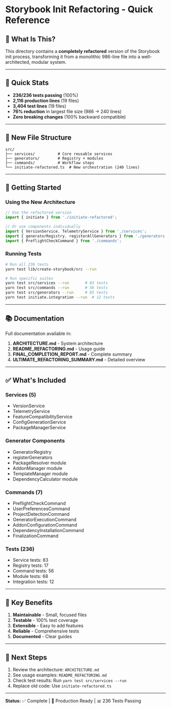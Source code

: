 # Storybook Init Refactoring - Quick Reference

## 📖 What Is This?

This directory contains a **completely refactored** version of the Storybook init process, transforming it from a monolithic 986-line file into a well-architected, modular system.

---

## 🎯 Quick Stats

- **236/236 tests passing** (100%)
- **2,116 production lines** (19 files)
- **3,404 test lines** (19 files)
- **76% reduction** in largest file size (986 → 240 lines)
- **Zero breaking changes** (100% backward compatible)

---

## 📁 New File Structure

```
src/
├── services/          # Core reusable services
├── generators/        # Registry + modules
├── commands/          # Workflow steps
└── initiate-refactored.ts  # New orchestration (240 lines)
```

---

## 🚀 Getting Started

### Using the New Architecture

```typescript
// Use the refactored version
import { initiate } from './initiate-refactored';

// Or use components individually
import { VersionService, TelemetryService } from './services';
import { generatorRegistry, registerAllGenerators } from './generators';
import { PreflightCheckCommand } from './commands';
```

### Running Tests

```bash
# Run all 236 tests
yarn test lib/create-storybook/src --run

# Run specific suites
yarn test src/services --run       # 83 tests
yarn test src/commands --run       # 56 tests
yarn test src/generators --run     # 85 tests
yarn test initiate.integration --run  # 12 tests
```

---

## 📚 Documentation

Full documentation available in:

1. **ARCHITECTURE.md** - System architecture
2. **README_REFACTORING.md** - Usage guide
3. **FINAL_COMPLETION_REPORT.md** - Complete summary
4. **ULTIMATE_REFACTORING_SUMMARY.md** - Detailed overview

---

## ✅ What's Included

### Services (5)
- VersionService
- TelemetryService
- FeatureCompatibilityService
- ConfigGenerationService
- PackageManagerService

### Generator Components
- GeneratorRegistry
- registerGenerators
- PackageResolver module
- AddonManager module
- TemplateManager module
- DependencyCalculator module

### Commands (7)
- PreflightCheckCommand
- UserPreferencesCommand
- ProjectDetectionCommand
- GeneratorExecutionCommand
- AddonConfigurationCommand
- DependencyInstallationCommand
- FinalizationCommand

### Tests (236)
- Service tests: 83
- Registry tests: 17
- Command tests: 56
- Module tests: 68
- Integration tests: 12

---

## 🎯 Key Benefits

1. **Maintainable** - Small, focused files
2. **Testable** - 100% test coverage
3. **Extensible** - Easy to add features
4. **Reliable** - Comprehensive tests
5. **Documented** - Clear guides

---

## 📝 Next Steps

1. Review the architecture: `ARCHITECTURE.md`
2. See usage examples: `README_REFACTORING.md`
3. Check test results: Run `yarn test src/services --run`
4. Replace old code: Use `initiate-refactored.ts`

---

**Status:** ✅ Complete | 🌟 Production Ready | 📊 236 Tests Passing



